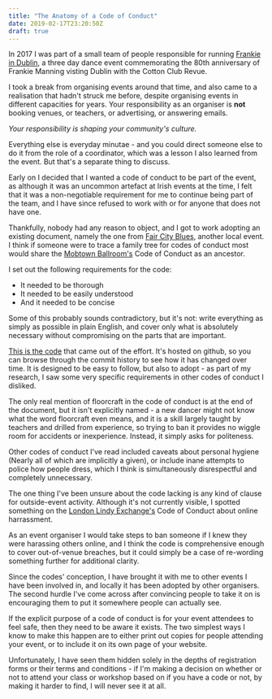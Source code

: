 ```yaml
---
title: "The Anatomy of a Code of Conduct"
date: 2019-02-17T23:20:50Z
draft: true
---
```


In 2017 I was part of a small team of people responsible for running [Frankie
in Dublin](http://frankieindublin.com/), a three day dance event commemorating
the 80th anniversary of Frankie Manning visting Dublin with the Cotton Club
Revue.

I took a break from organising events around that time, and also came to a
realisation that hadn't struck me before, despite organising events in
different capacities for years. Your responsibility as an organiser is **not**
booking venues, or teachers, or advertising, or answering emails.

*Your responsibility is shaping your community's culture.*

Everything else is everyday minutae - and you could direct someone else to do
it from the role of a coordinator, which was a lesson I also learned from the
event. But that's a separate thing to discuss.

Early on I decided that I wanted a code of conduct to be part of the event, as
although it was an uncommon artefact at Irish events at the time, I felt that
it was a non-negotiable requirement for me to continue being part of the team,
and I have since refused to work with or for anyone that does not have one.

Thankfully, nobody had any reason to object, and I got to work adopting an
existing document, namely the one from [Fair City
Blues](http://www.faircityblues.com/), another local event. I think if someone
were to trace a family tree for codes of conduct most would share the [Mobtown
Ballroom's](https://mobtownballroom.com/code) Code of Conduct as an ancestor.

I set out the following requirements for the code:  

* It needed to be thorough
* It needed to be easily understood
* And it needed to be concise

Some of this probably sounds contradictory, but it's not: write everything as
simply as possible in plain English, and cover only what is absolutely
necessary without compromising on the parts that are important.

[This is the code](https://github.com/ADubhlaoich/dance-code-of-conduct) that
came out of the effort. It's hosted on github, so you can browse through the
commit history to see how it has changed over time. It is designed to be easy
to follow, but also to adopt - as part of my research, I saw some very specific
requirements in other codes of conduct I disliked.

The only real mention of floorcraft in the code of conduct is at the end of the
document, but it isn't explicitly named - a new dancer might not know what the
word floorcraft even means, and it is a skill largely taught by teachers and
drilled from experience, so trying to ban it provides no wiggle room for
accidents or inexperience. Instead, it simply asks for politeness.

Other codes of conduct I've read included caveats about personal hygiene
(Nearly all of which are implicitly a given), or include inane attempts to
police how people dress, which I think is simultaneously disrespectful and
completely unnecessary.

The one thing I've been unsure about the code lacking is any kind of clause for
outside-event activity. Although it's not currently visible, I spotted
something on the [London Lindy
Exchange's](https://www.londonlindyexchange.com/) Code of Conduct about online
harrassment.

As an event organiser I would take steps to ban someone if I knew they were 
harassing others online, and I think the code is comprehensive enough to cover
out-of-venue breaches, but it could simply be a case of re-wording something
further for additional clarity.

Since the codes' conception, I have brought it with me to other events I have
been involved in, and locally it has been adopted by other organisers. The
second hurdle I've come across after convincing people to take it on is
encouraging them to put it somewhere people can actually see.

If the explicit purpose of a code of conduct is for your event attendees to
feel safe, then they need to be aware it exists. The two simplest ways I know
to make this happen are to either print out copies for people attending your
event, or to include it on its own page of your website.

Unfortunately, I have seen them hidden solely in the depths of registration
forms or their terms and conditions - if I'm making a decision on whether or
not to attend your class or workshop based on if you have a code or not, by
making it harder to find, I will never see it at all.

